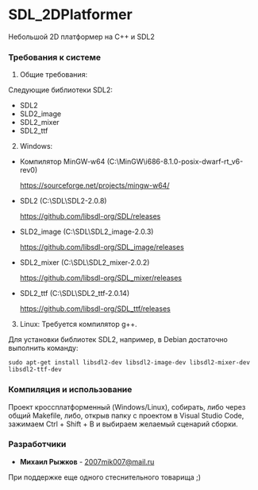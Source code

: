 # SDL_2DPlatformer
Небольшой 2D платформер на C++ и SDL2

### Требования к системе
1. Общие требования:

Следующие библиотеки SDL2:
* SDL2
* SLD2_image
* SDL2_mixer
* SDL2_ttf

2. Windows:
* Компилятор MinGW-w64 (C:\MinGW\i686-8.1.0-posix-dwarf-rt_v6-rev0)

  https://sourceforge.net/projects/mingw-w64/
* SDL2 (C:\SDL\SDL2-2.0.8)

  https://github.com/libsdl-org/SDL/releases
* SLD2_image (C:\SDL\SDL2_image-2.0.3)

  https://github.com/libsdl-org/SDL_image/releases
* SDL2_mixer (C:\SDL\SDL2_mixer-2.0.2)
  
  https://github.com/libsdl-org/SDL_mixer/releases
* SDL2_ttf (C:\SDL\SDL2_ttf-2.0.14)
  
  https://github.com/libsdl-org/SDL_ttf/releases

3. Linux:
Требуется компилятор g++.

Для установки библиотек SDL2, например, в Debian достаточно выполнить команду:

```
sudo apt-get install libsdl2-dev libsdl2-image-dev libsdl2-mixer-dev libsdl2-ttf-dev
```

### Компиляция и использование
Проект кроссплатформенный (Windows/Linux), собирать, либо через общий Makefile, либо, открыв папку с проектом в Visual Studio Code, зажимаем Ctrl + Shift + B и выбираем желаемый сценарий сборки.

### Разработчики

* **Михаил Рыжков** - <2007mik007@mail.ru>

При поддержке еще одного стеснительного товарища ;)
